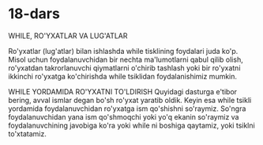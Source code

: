 # 18-dars

 WHILE, RO'YXATLAR VA LUG'ATLAR
 
 Ro'yxatlar (lug'atlar) bilan ishlashda while tisklining foydalari juda ko'p. Misol uchun foydalanuvchidan bir nechta ma'lumotlarni qabul qilib olish, ro'yxatdan takrorlanuvchi qiymatlarni o'chirib tashlash yoki bir ro'yxatni ikkinchi ro'yxatga ko'chirishda while tsiklidan foydalanishimiz mumkin.
 
 
 
 
 WHILE YORDAMIDA RO'YXATNI TO'LDIRISH
Quyidagi dasturga e'tibor bering, avval ismlar degan bo'sh ro'yxat yaratib oldik. Keyin esa while tsikli yordamida foydalanuvchidan ro'yxatga ism qo'shishni so'raymiz. So'ngra foydalanuvchidan yana ism qo'shmoqchi yoki yo'q ekanin so'raymiz va foydalanuvchining javobiga ko'ra yoki while ni boshiga qaytamiz, yoki tsiklni to'xtatamiz.
